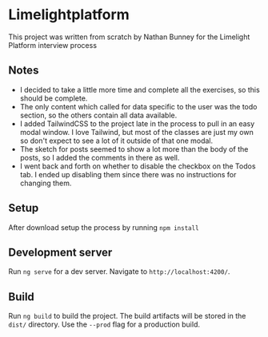 # Limelightplatform
This project was written from scratch by Nathan Bunney for the Limelight Platform interview process

## Notes
* I decided to take a little more time and complete all the exercises, so this should be complete.
* The only content which called for data specific to the user was the todo section, so the others contain all data available.
* I added TailwindCSS to the project late in the process to pull in an easy modal window.  I love Tailwind, but most of the classes are just my own so don't expect to see a lot of it outside of that one modal.
* The sketch for posts seemed to show a lot more than the body of the posts, so I added the comments in there as well.
* I went back and forth on whether to disable the checkbox on the Todos tab.  I ended up disabling them since there was no instructions for changing them.

## Setup
After download setup the process by running `npm install`

## Development server
Run `ng serve` for a dev server. Navigate to `http://localhost:4200/`.

## Build
Run `ng build` to build the project. The build artifacts will be stored in the `dist/` directory. Use the `--prod` flag for a production build.
